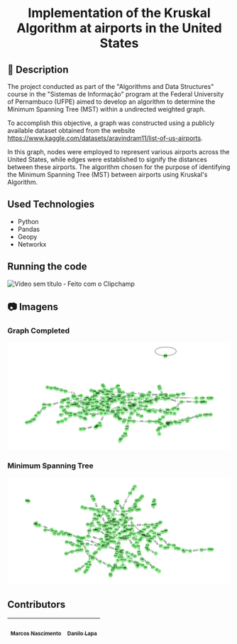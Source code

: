 <h1 align="center"> Implementation of the Kruskal Algorithm at airports in the United States</h1>

## :memo: Description
The project conducted as part of the "Algorithms and Data Structures" course in the "Sistemas de Informação" program at the Federal University of Pernambuco (UFPE) aimed to develop an algorithm to determine the Minimum Spanning Tree (MST) within a undirected weighted graph. 

To accomplish this objective, a graph was constructed using a publicly available dataset obtained from the website https://www.kaggle.com/datasets/aravindram11/list-of-us-airports. 

In this graph, nodes were employed to represent various airports across the United States, while edges were established to signify the distances between these airports. The algorithm chosen for the purpose of identifying the Minimum Spanning Tree (MST) between airports using Kruskal's Algorithm. 

## Used Technologies
- Python
- Pandas
- Geopy
- Networkx
## Running the code
![Vídeo sem título ‐ Feito com o Clipchamp](https://github.com/Danilo-Lapa11/Kruskal-Algorithm/assets/131052793/a93e94ca-3259-4ce1-8322-10f2fc5c741a)

## :camera: Imagens

### Graph Completed

![Grafo completo](images/GrafoCompleto.png)

### Minimum Spanning Tree

![MST](images/MST.png)


## Contributors

| [<br><sub>Marcos Nascimento</sub>](https://github.com/mvrcost) | [<br><sub>Danilo Lapa</sub>](https://github.com/Danilo-Lapa11) |
| :-----------------------------------------------------------------------------------------------------------------------------------------: | :-------------------------------------------------------------------------------------------------------------------------------------: |
